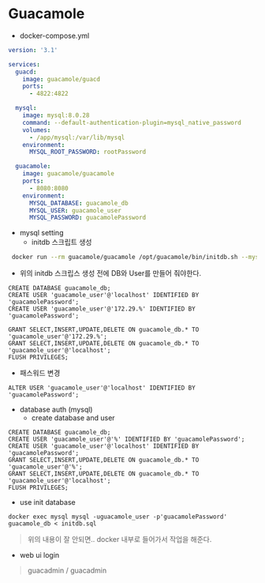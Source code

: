 # Guacamole



* docker-compose.yml

~~~yml
version: '3.1'

services:
  guacd:
    image: guacamole/guacd
    ports:
      - 4822:4822

  mysql:
    image: mysql:8.0.28
    command: --default-authentication-plugin=mysql_native_password
    volumes:
      - /app/mysql:/var/lib/mysql
    environment:
      MYSQL_ROOT_PASSWORD: rootPassword

  guacamole:
    image: guacamole/guacamole
    ports:
      - 8080:8080
    environment:
      MYSQL_DATABASE: guacamole_db
      MYSQL_USER: guacamole_user
      MYSQL_PASSWORD: guacamolePassword
~~~



* mysql setting
  * initdb 스크립트 생성

~~~bash
 docker run --rm guacamole/guacamole /opt/guacamole/bin/initdb.sh --mysql > initdb.sql
~~~



* 위의 initdb 스크립스 생성 전에 DB와 User를 만들어 줘야한다.

~~~mysql
CREATE DATABASE guacamole_db;
CREATE USER 'guacamole_user'@'localhost' IDENTIFIED BY 'guacamolePassword';
CREATE USER 'guacamole_user'@'172.29.%' IDENTIFIED BY 'guacamolePassword';

GRANT SELECT,INSERT,UPDATE,DELETE ON guacamole_db.* TO 'guacamole_user'@'172.29.%';
GRANT SELECT,INSERT,UPDATE,DELETE ON guacamole_db.* TO 'guacamole_user'@'localhost';
FLUSH PRIVILEGES;
~~~

* 패스워드 변경

~~~mysql
ALTER USER 'guacamole_user'@'localhost' IDENTIFIED BY 'guacamolePassword';
~~~


* database auth (mysql)
  * create database and user
~~~
CREATE DATABASE guacamole_db;
CREATE USER 'guacamole_user'@'%' IDENTIFIED BY 'guacamolePassword';
CREATE USER 'guacamole_user'@'localhost' IDENTIFIED BY 'guacamolePassword';
GRANT SELECT,INSERT,UPDATE,DELETE ON guacamole_db.* TO 'guacamole_user'@'%';
GRANT SELECT,INSERT,UPDATE,DELETE ON guacamole_db.* TO 'guacamole_user'@'localhost';
FLUSH PRIVILEGES;
~~~
  * use init database
~~~
docker exec mysql mysql -uguacamole_user -p'guacamolePassword' guacamole_db < initdb.sql
~~~
> 위의 내용이 잘 안되면.. docker 내부로 들어가서 작업을 해준다.

* web ui login
> guacadmin / guacadmin


